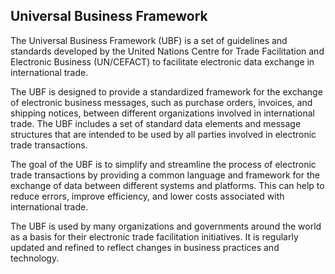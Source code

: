 ## Universal Business Framework

The Universal Business Framework (UBF) is a set of guidelines and standards developed by the United Nations Centre for Trade Facilitation and Electronic Business (UN/CEFACT) to facilitate electronic data exchange in international trade.

The UBF is designed to provide a standardized framework for the exchange of electronic business messages, such as purchase orders, invoices, and shipping notices, between different organizations involved in international trade. The UBF includes a set of standard data elements and message structures that are intended to be used by all parties involved in electronic trade transactions.

The goal of the UBF is to simplify and streamline the process of electronic trade transactions by providing a common language and framework for the exchange of data between different systems and platforms. This can help to reduce errors, improve efficiency, and lower costs associated with international trade.

The UBF is used by many organizations and governments around the world as a basis for their electronic trade facilitation initiatives. It is regularly updated and refined to reflect changes in business practices and technology.

